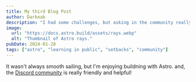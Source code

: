 ```yaml
---
title: My third Blog Post
author: Darknab
description: "I had some challenges, but asking in the community really helped!"
image:
  url: "https://docs.astro.build/assets/rays.webp"
  alt: "Thumbnail of Astro rays."
pubDate: 2024-01-28
tags: ["astro", "learning in public", "setbacks", "community"]
---
```


It wasn't always smooth sailing, but I'm enjoying buildning with Astro. and, the [Discord community](https://astro.build/chat) is really friendly and helpful!